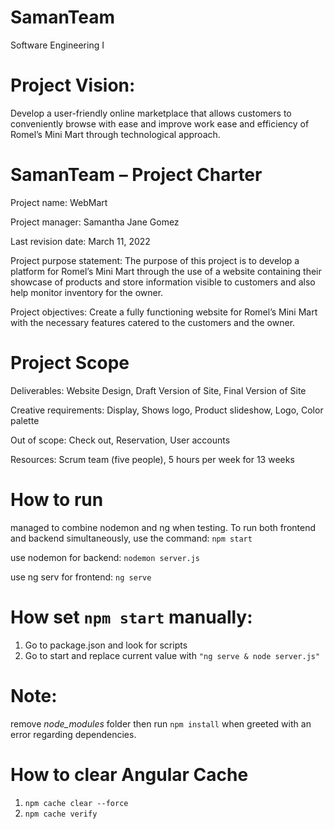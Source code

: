 # SamanTeam

Software Engineering I

# Project Vision:

Develop a user-friendly online marketplace that allows customers to conveniently browse with ease and improve work ease and efficiency of Romel’s Mini Mart through technological approach.

# SamanTeam – Project Charter

Project name: WebMart

Project manager: Samantha Jane Gomez

Last revision date: March 11, 2022

Project purpose statement: The purpose of this project is to develop a platform for Romel’s Mini Mart through the use of a website containing their showcase of products and store information visible to customers and also help monitor inventory for the owner.

Project objectives: Create a fully functioning website for Romel’s Mini Mart with the necessary features catered to the customers and the owner.

# Project Scope

Deliverables:
Website Design,
Draft Version of Site,
Final Version of Site

Creative requirements:
Display,
Shows logo,
Product slideshow,
Logo,
Color palette

Out of scope:
Check out,
Reservation,
User accounts

Resources:
Scrum team (five people), 5 hours per week for 13 weeks

# How to run
managed to combine nodemon and ng when testing. To run both frontend and backend simultaneously,
use the command:
`npm start`




use nodemon for backend:
`nodemon server.js`

use ng serv for frontend:
`ng serve`


# How set `npm start` manually:

1. Go to package.json and look for scripts
2. Go to start and replace current value with `"ng serve & node server.js"`

# Note: 
remove *node_modules* folder then run `npm install` when greeted with an error regarding dependencies.


# How to clear Angular Cache

1. `npm cache clear --force`
2. `npm cache verify`
